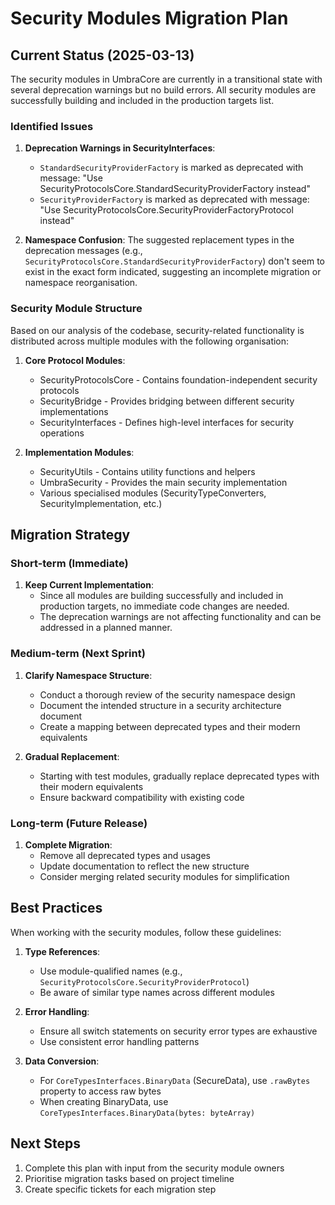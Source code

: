 # Security Modules Migration Plan

## Current Status (2025-03-13)

The security modules in UmbraCore are currently in a transitional state with several deprecation warnings but no build errors. All security modules are successfully building and included in the production targets list.

### Identified Issues

1. **Deprecation Warnings in SecurityInterfaces**:
   - `StandardSecurityProviderFactory` is marked as deprecated with message: "Use SecurityProtocolsCore.StandardSecurityProviderFactory instead"
   - `SecurityProviderFactory` is marked as deprecated with message: "Use SecurityProtocolsCore.SecurityProviderFactoryProtocol instead"

2. **Namespace Confusion**:
   The suggested replacement types in the deprecation messages (e.g., `SecurityProtocolsCore.StandardSecurityProviderFactory`) don't seem to exist in the exact form indicated, suggesting an incomplete migration or namespace reorganisation.

### Security Module Structure

Based on our analysis of the codebase, security-related functionality is distributed across multiple modules with the following organisation:

1. **Core Protocol Modules**:
   - SecurityProtocolsCore - Contains foundation-independent security protocols
   - SecurityBridge - Provides bridging between different security implementations
   - SecurityInterfaces - Defines high-level interfaces for security operations

2. **Implementation Modules**:
   - SecurityUtils - Contains utility functions and helpers
   - UmbraSecurity - Provides the main security implementation
   - Various specialised modules (SecurityTypeConverters, SecurityImplementation, etc.)

## Migration Strategy

### Short-term (Immediate)

1. **Keep Current Implementation**: 
   - Since all modules are building successfully and included in production targets, no immediate code changes are needed.
   - The deprecation warnings are not affecting functionality and can be addressed in a planned manner.

### Medium-term (Next Sprint)

1. **Clarify Namespace Structure**:
   - Conduct a thorough review of the security namespace design
   - Document the intended structure in a security architecture document
   - Create a mapping between deprecated types and their modern equivalents

2. **Gradual Replacement**:
   - Starting with test modules, gradually replace deprecated types with their modern equivalents
   - Ensure backward compatibility with existing code

### Long-term (Future Release)

1. **Complete Migration**:
   - Remove all deprecated types and usages
   - Update documentation to reflect the new structure
   - Consider merging related security modules for simplification

## Best Practices

When working with the security modules, follow these guidelines:

1. **Type References**:
   - Use module-qualified names (e.g., `SecurityProtocolsCore.SecurityProviderProtocol`)
   - Be aware of similar type names across different modules

2. **Error Handling**:
   - Ensure all switch statements on security error types are exhaustive
   - Use consistent error handling patterns

3. **Data Conversion**:
   - For `CoreTypesInterfaces.BinaryData` (SecureData), use `.rawBytes` property to access raw bytes
   - When creating BinaryData, use `CoreTypesInterfaces.BinaryData(bytes: byteArray)`

## Next Steps

1. Complete this plan with input from the security module owners
2. Prioritise migration tasks based on project timeline
3. Create specific tickets for each migration step
